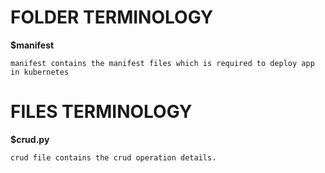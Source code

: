 # FOLDER TERMINOLOGY

**$manifest**
```
manifest contains the manifest files which is required to deploy app in kubernetes 
```

# FILES TERMINOLOGY

**$crud.py**

```
crud file contains the crud operation details.
```
